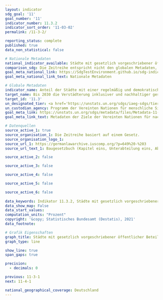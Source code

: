 ```yaml
---
layout: indicator    
sdg_goal: '11'    
goal_number: '11'    
indicator_number: 11.3.2    
indicator_sort_order: '11-03-02'    
permalink: /11-3-2/    

reporting_status: complete    
published: true    
data_non_statistical: false    

# Nationale Metadaten    
national_indicator_available: Städte mit gesetzlich vorgeschriebener öffentlicher Beteiligung bei der Stadtplanung    
comparison_sdg: Die Zeitreihe entspricht nicht den globalen Metadaten, bietet aber zusätzliche Informationen.    
goal_meta_national_link: https://SdgTestEnvironment.github.io/sdg-indicators/public/MetaDe/11.3.2.pdf    
goal_meta_national_link_text: Nationale Metadaten    

# Globale Metadaten    
indicator_name: Anteil der Städte mit einer regelmäßig und demokratisch arbeitenden direkten Beteiligungsstruktur der Zivilgesellschaft an Stadtplanung und -management    
target_name: Bis 2030 die Verstädterung inklusiver und nachhaltiger gestalten und die Kapazitäten für eine partizipatorische, integrierte und nachhaltige Siedlungsplanung und -steuerung in allen Ländern verstärken    
target_id: '11.3'    
un_designated_tier: <a href='https://unstats.un.org/sdgs/iaeg-sdgs/tier-classification/' title='Klicken Sie hier um weitere Informationen zur UN-Tier-Klassifikation zu erhalten.'  target='_blank'>Tier II</a>    
un_custodian_agency: Programm der Vereinten Nationen für menschliche Siedlungen (UN-Habitat)    
goal_meta_link: https://unstats.un.org/sdgs/metadata/files/Metadata-11-03-02.pdf    
goal_meta_link_text: Metadaten der Ziele der Vereinten Nationen für nachhaltige Entwicklung    

# Datenquellen
source_active_1: true
source_organisation_1: Die Zeitreihe basiert auf einem Gesetz.
source_organisation_logo_1: 
source_url_1: https://germanlawarchive.iuscomp.org/?p=649%20-%203
source_url_text_1: Baugesetzbuch (Kapitel eins, Unterabteilung eins, Abschnitt drei)

source_active_2: false

source_active_3: false

source_active_4: false

source_active_5: false

source_active_6: false
    
data_keywords: Indikator 11.3.2, Städte mit gesetzlich vorgeschriebener öffentlicher Beteiligung bei der Stadtplanung, Programm der Vereinten Nationen für menschliche Siedlungen (UN-Habitat)    
data_show_map: False    
data_start_values:     
computation_units: "Prozent"    
copyright: '&copy; Statistisches Bundesamt (Destatis), 2021'    
data_footnote:     

# Grafik Eigenschaften    
graph_title: Städte mit gesetzlich vorgeschriebener öffentlicher Beteiligung bei der Stadtplanung    
graph_type: line    

show_line: true
span_gaps: true

precision:
  - decimals: 0    

previous: 11-3-1    
next: 11-4-1    

national_geographical_coverage: Deutschland    
---
```


<span></span>